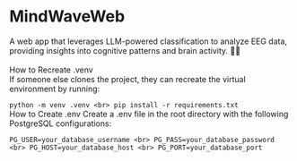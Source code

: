 # MindWaveWeb
A web app that leverages LLM-powered classification to analyze EEG data, providing insights into cognitive patterns and brain activity. 🚀🧠
<br><br>
How to Recreate .venv <br>
If someone else clones the project, they can recreate the virtual environment by running: <br>

`python -m venv .venv <br>
pip install -r requirements.txt`
<br>
How to Create .env
Create a .env file in the root directory with the following PostgreSQL configurations:

`PG_USER=your_database_username <br>
PG_PASS=your_database_password <br>
PG_HOST=your_database_host <br>
PG_PORT=your_database_port`
